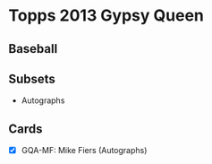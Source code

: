 # Topps 2013 Gypsy Queen
## Baseball

## Subsets

- Autographs

## Cards

- [x] GQA-MF: Mike Fiers (Autographs) <br>